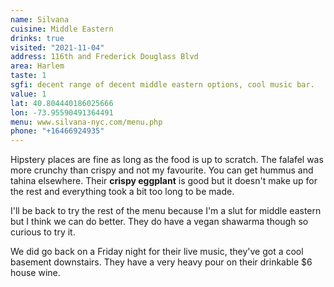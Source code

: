 ```yaml
---
name: Silvana
cuisine: Middle Eastern
drinks: true
visited: "2021-11-04"
address: 116th and Frederick Douglass Blvd
area: Harlem
taste: 1
sgfi: decent range of decent middle eastern options, cool music bar.
value: 1
lat: 40.804440186025666
lon: -73.95590491364491
menu: www.silvana-nyc.com/menu.php
phone: "+16466924935"
---
```


Hipstery places are fine as long as the food is up to scratch. The falafel was more crunchy than crispy and not my favourite. You can get hummus and tahina elsewhere. Their **crispy eggplant** is good but it doesn't make up for the rest and everything took a bit too long to be made.

I'll be back to try the rest of the menu because I'm a slut for middle eastern but I think we can do better. They do have a vegan shawarma though so curious to try it.

We did go back on a Friday night for their live music, they've got a cool basement downstairs. They have a very heavy pour on their drinkable $6 house wine.
